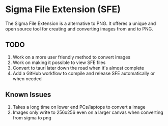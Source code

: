 # Sigma File Extension (SFE)

The Sigma File Extension is a alternative to PNG. It offeres a unique and open source tool for creating and converting images from and to PNG.

## TODO

1. Work on a more user friendly method to convert images
2. Work on making it possible to view SFE files
3. Convert to tauri later down the road when it's almost complete
4. Add a GitHub workflow to compile and release SFE automatically or when needed

## Known Issues

1. Takes a long time on lower end PCs/laptops to convert a image
2. Images only write to 256x256 even on a larger canvas when converting from sigma to png